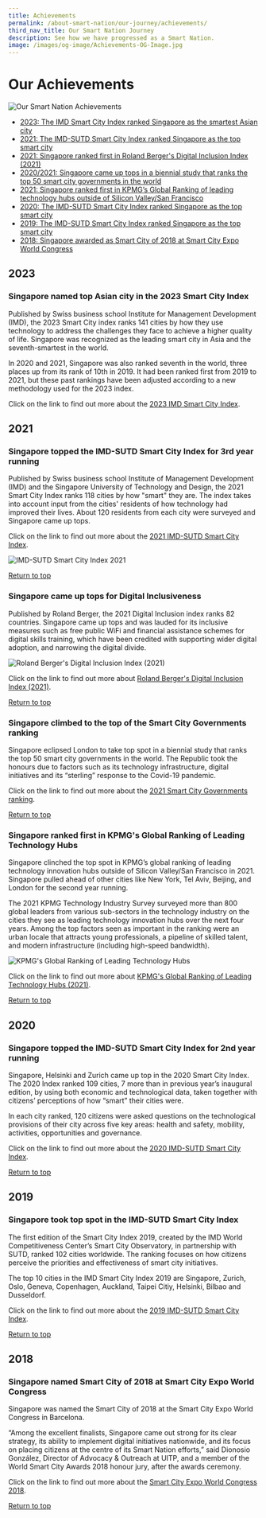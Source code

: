 ```yaml
---
title: Achievements
permalink: /about-smart-nation/our-journey/achievements/
third_nav_title: Our Smart Nation Journey
description: See how we have progressed as a Smart Nation.
image: /images/og-image/Achievements-OG-Image.jpg
---
```

# Our Achievements
![Our Smart Nation Achievements](/images/abt-smart-nation/Achievements.jpg)

* [2023: The IMD Smart City Index ranked Singapore as the smartest Asian city](#singapore-named-top-asian-city-in-the-2023-smart-city-index)
*   [2021: The IMD-SUTD Smart City Index ranked Singapore as the top smart city](#singapore-topped-the-imd-sutd-smart-city-index-for-3rd-year-running)
*   [2021: Singapore ranked first in Roland Berger's Digital Inclusion Index (2021)](#singapore-came-up-tops-for-digital-inclusiveness)
*   [2020/2021: Singapore came up tops in a biennial study that ranks the top 50 smart city governments in the world](#singapore-climbed-to-the-top-of-the-smart-city-governments-ranking)
*   [2021: Singapore ranked first in KPMG’s Global Ranking of leading technology hubs outside of Silicon Valley/San Francisco](#singapore-ranked-first-in-kpmgs-global-ranking-of-leading-technology-hubs)
*   [2020: The IMD-SUTD Smart City Index ranked Singapore as the top smart city](#singapore-topped-the-imd-sutd-smart-city-index-for-2nd-year-running)
*    [2019: The IMD-SUTD Smart City Index ranked Singapore as the top smart city](#singapore-took-top-spot-in-the-imd-sutd-smart-city-index)
*    [2018: Singapore awarded as Smart City of 2018 at Smart City Expo World Congress](#singapore-named-smart-city-of-2018-at-smart-city-expo-world-congress)

## 2023

### Singapore named top Asian city in the 2023 Smart City Index

Published by Swiss business school Institute for Management Development (IMD), the 2023 Smart City index ranks 141 cities by how they use technology to address the challenges they face to achieve a higher quality of life. Singapore was recognized as the leading smart city in Asia and the seventh-smartest in the world.

In 2020 and 2021, Singapore was also ranked seventh in the world, three places up from its rank of 10th in 2019. It had been ranked first from 2019 to 2021, but these past rankings have been adjusted according to a new methodology used for the 2023 index.

Click on the link to find out more about the <a href="www.imd.org/smart-city-observatory/home/" target="_blank"> 2023 IMD Smart City Index</a>.

## 2021

### Singapore topped the IMD-SUTD Smart City Index for 3rd year running

Published by Swiss business school Institute of Management Development (IMD) and the Singapore University of Technology and Design, the 2021 Smart City Index ranks 118 cities by how "smart" they are. The index takes into account input from the cities' residents of how technology had improved their lives. About 120 residents from each city were surveyed and Singapore came up tops. 

Click on the link to find out more about the <a href="https://www.imd.org/news/updates/data-shows-effects-of-covid-and-climate-change-on-citizens-perceptions-of-how-smart-their-cities-are/" target="_blank">2021 IMD-SUTD Smart City Index</a>.

![IMD-SUTD Smart City Index 2021](/images/abt-smart-nation/Smart_City_Index_2021.jpg)

[Return to top](#our-achievements)

### Singapore came up tops for Digital Inclusiveness

Published by Roland Berger, the 2021 Digital Inclusion index ranks 82 countries. Singapore came up tops and was lauded for its inclusive measures such as free public WiFi and financial assistance schemes for digital skills training, which have been credited with supporting wider digital adoption, and narrowing the digital divide.

![Roland Berger's Digital Inclusion Index (2021)](/images/abt-smart-nation/digital-inclusin-index-2021.jpeg)

Click on the link to find out more about <a href="https://www.rolandberger.com/en/Insights/Publications/Bridging-the-digital-divide.html" target="_blank"> Roland Berger's Digital Inclusion Index (2021)</a>.

[Return to top](#our-achievements)

### Singapore climbed to the top of the Smart City Governments ranking

Singapore eclipsed London to take top spot in a biennial study that ranks the top 50 smart city governments in the world. The Republic took the honours due to factors such as its technology infrastructure, digital initiatives and its “sterling” response to the Covid-19 pandemic.

Click on the link to find out more about the <a href="https://www.todayonline.com/singapore/spore-takes-top-spot-ranking-smart-city-govts-praised-sterling-covid-19-response-digital" target="_blank"> 2021 Smart City Governments ranking</a>. 

[Return to top](#our-achievements)

### Singapore ranked first in KPMG's Global Ranking of Leading Technology Hubs

Singapore clinched the top spot in KPMG’s global ranking of leading technology innovation hubs outside of Silicon Valley/San Francisco in 2021. Singapore pulled ahead of other cities like New York, Tel Aviv, Beijing, and London for the second year running.

The 2021 KPMG Technology Industry Survey surveyed more than 800 global leaders from various sub-sectors in the technology industry on the cities they see as leading technology innovation hubs over the next four years. Among the top factors seen as important in the ranking were an urban locale that attracts young professionals, a pipeline of skilled talent, and modern infrastructure (including high-speed bandwidth).

![KPMG's Global Ranking of Leading Technology Hubs](/images/abt-smart-nation/leading-tech-hubs-2021.jpeg)

Click on the link to find out more about <a href="https://home.kpmg/sg/en/home/media/press-releases/2021/07/singapore-tops-2021-ranking-for-leading-technology-innovation-hubs-kpmg-survey.html" target="_blank">KPMG's Global Ranking of Leading Technology Hubs (2021)</a>.

[Return to top](#our-achievements)

## 2020

### Singapore topped the IMD-SUTD Smart City Index for 2nd year running

Singapore, Helsinki and Zurich came up top in the 2020 Smart City Index. The 2020 Index ranked 109 cities, 7 more than in previous year’s inaugural edition, by using both economic and technological data, taken together with citizens’ perceptions of how “smart” their cities were.

In each city ranked, 120 citizens were asked questions on the technological provisions of their city across five key areas: health and safety, mobility, activities, opportunities and governance. 

Click on the link to find out more about the <a href="https://www.imd.org/news/updates/singapore-helsinki-zurich-triumph-global-smart-city-index/" target="_blank">2020 IMD-SUTD Smart City Index</a>.

[Return to top](#our-achievements)

## 2019

### Singapore took top spot in the IMD-SUTD Smart City Index

The first edition of the Smart City Index 2019, created by the IMD World Competitiveness Center’s Smart City Observatory, in partnership with SUTD, ranked 102 cities worldwide. The ranking focuses on how citizens perceive the priorities and effectiveness of smart city initiatives.

The top 10 cities in the IMD Smart City Index 2019 are Singapore, Zurich, Oslo, Geneva, Copenhagen, Auckland, Taipei Citiy, Helsinki, Bilbao and Dusseldorf.

Click on the link to find out more about the <a href="https://www.imd.org/research-knowledge/reports/imd-smart-city-index-2019/" target="_blank">2019 IMD-SUTD Smart City Index</a>.

[Return to top](#our-achievements)

## 2018

### Singapore named Smart City of 2018 at Smart City Expo World Congress

Singapore was named the Smart City of 2018 at the Smart City Expo World Congress in Barcelona. 

“Among the excellent finalists, Singapore came out strong for its clear strategy, its ability to implement digital initiatives nationwide, and its focus on placing citizens at the centre of its Smart Nation efforts,” said Dionosio González, Director of Advocacy &amp; Outreach at UITP, and a member of the World Smart City Awards 2018 honour jury, after the awards ceremony.

Click on the link to find out more about the [Smart City Expo World Congress 2018](/media-hub/press-releases/smart-city-2018).

[Return to top](#our-achievements)